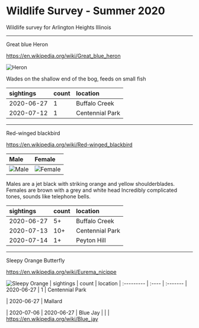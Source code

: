 
# Wildlife Survey - Summer 2020

Wildlife survey for Arlington Heights Illinois

-------

Great blue Heron

https://en.wikipedia.org/wiki/Great_blue_heron

![Heron](https://upload.wikimedia.org/wikipedia/commons/6/67/GBHfish5.jpg)

Wades on the shallow end of the bog, feeds on small fish

| sightings   | count | location
| :---------- | :---- | :-------
|  2020-06-27 | 1     | Buffalo Creek
|  2020-07-12 | 1     | Centennial Park

-------

Red-winged blackbird

https://en.wikipedia.org/wiki/Red-winged_blackbird

| Male | Female
| :--- | :------
| ![Male](https://upload.wikimedia.org/wikipedia/commons/6/60/Agelaius_phoeniceus_0110_taxo.jpg) | ![Female](https://upload.wikimedia.org/wikipedia/commons/d/db/Agelaius_phoeniceus2.jpg)

Males are a jet black with striking orange and yellow shoulderblades. Females are brown with a grey and white head
Incredibly complicated tones, sounds like telephone bells.

| sightings  | count | location
| :--------- | :---- | :-------
| 2020-06-27 | 5+    | Buffalo Creek
| 2020-07-13 | 10+   | Centennial Park
| 2020-07-14 | 1+    | Peyton Hill

-------

Sleepy Orange Butterfly

https://en.wikipedia.org/wiki/Eurema_nicippe

![Sleepy Orange](https://upload.wikimedia.org/wikipedia/commons/3/30/Sleepy_Orange%2C_Megan_McCarty47.jpg)
| sightings  | count | location
| :--------- | :---- | :-------
| 2020-06-27 | 1     | Centennial Park


| 2020-06-27 | Mallard

| 2020-07-06     | 2020-06-27    | Blue Jay                |     |       | https://en.wikipedia.org/wiki/Blue_jay

